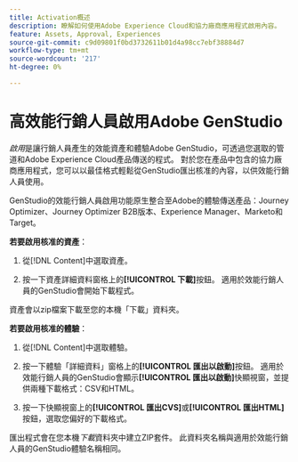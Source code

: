 ```yaml
---
title: Activation概述
description: 瞭解如何使用Adobe Experience Cloud和協力廠商應用程式啟用內容。
feature: Assets, Approval, Experiences
source-git-commit: c9d09801f0bd3732611b01d4a98cc7ebf38884d7
workflow-type: tm+mt
source-wordcount: '217'
ht-degree: 0%

---
```



# 高效能行銷人員啟用Adobe GenStudio

_啟用_&#x200B;是讓行銷人員產生的效能資產和體驗Adobe GenStudio，可透過您選取的管道和Adobe Experience Cloud產品傳送的程式。 對於您在產品中包含的協力廠商應用程式，您可以以最佳格式輕鬆從GenStudio匯出核准的內容，以供效能行銷人員使用。

GenStudio的效能行銷人員啟用功能原生整合至Adobe的體驗傳送產品：Journey Optimizer、Journey Optimizer B2B版本、Experience Manager、Marketo和Target。

**若要啟用核准的資產**：

1. 從[!DNL Content]中選取資產。

1. 按一下資產詳細資料窗格上的&#x200B;**[!UICONTROL 下載]**&#x200B;按鈕。 適用於效能行銷人員的GenStudio會開始下載程式。

資產會以zip檔案下載至您的本機「下載」資料夾。

**若要啟用核准的體驗**：

1. 從[!DNL Content]中選取體驗。

1. 按一下體驗「詳細資料」窗格上的&#x200B;**[!UICONTROL 匯出以啟動]**&#x200B;按鈕。 適用於效能行銷人員的GenStudio會顯示&#x200B;**[!UICONTROL 匯出以啟動]**&#x200B;快顯視窗，並提供兩種下載格式：CSV和HTML。

1. 按一下快顯視窗上的&#x200B;**[!UICONTROL 匯出CVS]**&#x200B;或&#x200B;**[!UICONTROL 匯出HTML]**&#x200B;按鈕，選取您偏好的下載格式。

匯出程式會在您本機&#x200B;_下載_&#x200B;資料夾中建立ZIP套件。 此資料夾名稱與適用於效能行銷人員的GenStudio體驗名稱相同。
